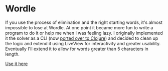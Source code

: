 # Wordle

If you use the process of elimination and the right starting words, it's 
almost impossible to lose at Wordle. At one point it became more fun to write a program
to do it or help me when I was feeling lazy. I originally implemented it the solver
as a CLI (now [ported over to Clojure](https://github.com/leofofeo/wordle-solver)) and decided to
clean up the logic and extend it using LiveView for interactivity and greater usability. 
Eventually I'll extend it to allow for words greater than 5 characters in length.

[Use it here](https://wordle-solver.gigalixirapp.com/)
